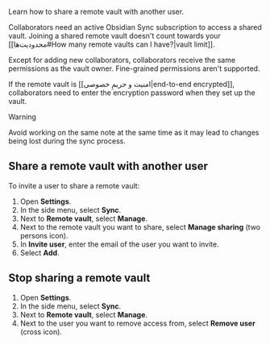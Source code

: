 Learn how to share a remote vault with another user.

Collaborators need an active Obsidian Sync subscription to access a shared vault. Joining a shared remote vault doesn't count towards your [[محدودیت‌ها#How many remote vaults can I have?|vault limit]].

Except for adding new collaborators, collaborators receive the same permissions as the vault owner. Fine-grained permissions aren't supported.

If the remote vault is [[امنیت و حریمِ خصوصی|end-to-end encrypted]], collaborators need to enter the encryption password when they set up the vault.

> [!warning]
> Avoid working on the same note at the same time as it may lead to changes being lost during the sync process.

## Share a remote vault with another user

To invite a user to share a remote vault:

1. Open **Settings**.
2. In the side menu, select **Sync**.
3. Next to **Remote vault**, select **Manage**.
4. Next to the remote vault you want to share, select **Manage sharing** (two persons icon).
5. In **Invite user**, enter the email of the user you want to invite.
6. Select **Add**.

## Stop sharing a remote vault

1. Open **Settings**.
2. In the side menu, select **Sync**.
3. Next to **Remote vault**, select **Manage**.
4. Next to the user you want to remove access from, select **Remove user** (cross icon).
